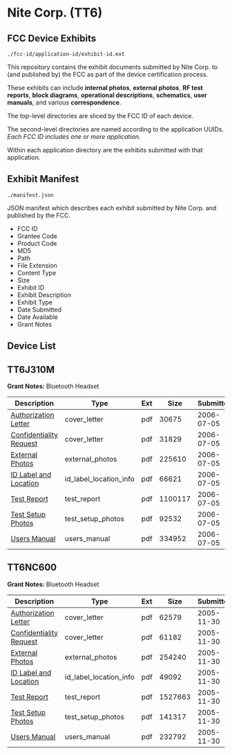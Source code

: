 # Nite Corp. (TT6)
## FCC Device Exhibits

```
./fcc-id/application-id/exhibit-id.ext
```

This repository contains the exhibit documents submitted by Nite Corp. to (and published by) the FCC as part of the device certification process.

These exhibits can include **internal photos**, **external photos**, **RF test reports**, **block diagrams**, **operational descriptions**, **schematics**, **user manuals**, and various **correspondence**.

The top-level directories are sliced by the FCC ID of each device.

The second-level directories are named according to the application UUIDs. *Each FCC ID includes one or more application.*

Within each application directory are the exhibits submitted with that application. 

## Exhibit Manifest

```
./manifest.json
```

JSON manifest which describes each exhibit submitted by Nite Corp. and published by the FCC.

- FCC ID
- Grantee Code
- Product Code
- MD5
- Path
- File Extension
- Content Type
- Size
- Exhibit ID
- Exhibit Description
- Exhibit Type
- Date Submitted
- Date Available
- Grant Notes

## Device List
## TT6J310M
**Grant Notes:** Bluetooth Headset

| Description | Type | Ext | Size | Submitted | Available |
| ----------- | ---- | --- | ---- | --------- | --------- |
| [Authorization Letter](TT6J310M/43ee1caad1bcd999119c93735128fe6d/677494.pdf) | cover_letter | pdf | 30675 | 2006-07-05 | 2006-07-05 |
| [Confidentiality Request](TT6J310M/43ee1caad1bcd999119c93735128fe6d/677495.pdf) | cover_letter | pdf | 31829 | 2006-07-05 | 2006-07-05 |
| [External Photos](TT6J310M/43ee1caad1bcd999119c93735128fe6d/677497.pdf) | external_photos | pdf | 225610 | 2006-07-05 | 2006-07-05 |
| [ID Label and Location](TT6J310M/43ee1caad1bcd999119c93735128fe6d/677498.pdf) | id_label_location_info | pdf | 66621 | 2006-07-05 | 2006-07-05 |
| [Test Report](TT6J310M/43ee1caad1bcd999119c93735128fe6d/677504.pdf) | test_report | pdf | 1100117 | 2006-07-05 | 2006-07-05 |
| [Test Setup Photos](TT6J310M/43ee1caad1bcd999119c93735128fe6d/677505.pdf) | test_setup_photos | pdf | 92532 | 2006-07-05 | 2006-07-05 |
| [Users Manual](TT6J310M/43ee1caad1bcd999119c93735128fe6d/677506.pdf) | users_manual | pdf | 334952 | 2006-07-05 | 2006-07-05 |
## TT6NC600
**Grant Notes:** Bluetooth Headset

| Description | Type | Ext | Size | Submitted | Available |
| ----------- | ---- | --- | ---- | --------- | --------- |
| [Authorization Letter](TT6NC600/63d68273c64e8f8cccfebc457b0b9abe/607160.pdf) | cover_letter | pdf | 62579 | 2005-11-30 | 2005-11-30 |
| [Confidentiality Request](TT6NC600/63d68273c64e8f8cccfebc457b0b9abe/607161.pdf) | cover_letter | pdf | 61182 | 2005-11-30 | 2005-11-30 |
| [External Photos](TT6NC600/63d68273c64e8f8cccfebc457b0b9abe/607163.pdf) | external_photos | pdf | 254240 | 2005-11-30 | 2005-11-30 |
| [ID Label and Location](TT6NC600/63d68273c64e8f8cccfebc457b0b9abe/607164.pdf) | id_label_location_info | pdf | 49092 | 2005-11-30 | 2005-11-30 |
| [Test Report](TT6NC600/63d68273c64e8f8cccfebc457b0b9abe/607170.pdf) | test_report | pdf | 1527663 | 2005-11-30 | 2005-11-30 |
| [Test Setup Photos](TT6NC600/63d68273c64e8f8cccfebc457b0b9abe/607171.pdf) | test_setup_photos | pdf | 141317 | 2005-11-30 | 2005-11-30 |
| [Users Manual](TT6NC600/63d68273c64e8f8cccfebc457b0b9abe/607172.pdf) | users_manual | pdf | 232792 | 2005-11-30 | 2005-11-30 |

